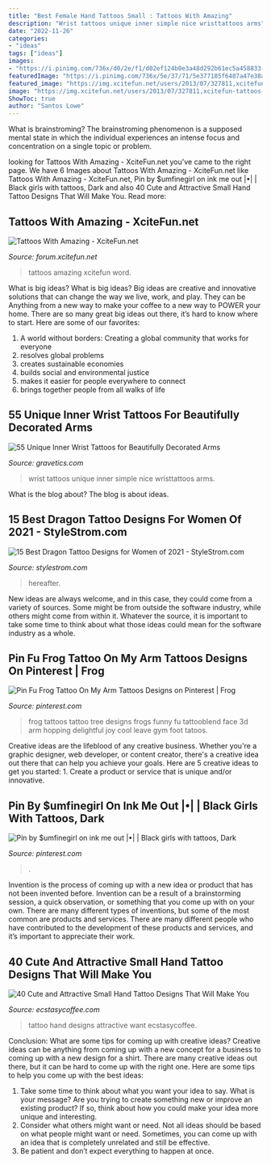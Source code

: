 ```yaml
---
title: "Best Female Hand Tattoos Small : Tattoos With Amazing"
description: "Wrist tattoos unique inner simple nice wristtattoos arms"
date: "2022-11-26"
categories:
- "ideas"
tags: ["ideas"]
images:
- "https://i.pinimg.com/736x/d0/2e/f1/d02ef124b0e3a48d292b61ec5a458833--hd-tattoos-funny-tattoos.jpg"
featuredImage: "https://i.pinimg.com/736x/5e/37/71/5e377185f6487a47e38a492de087b0fb.jpg"
featured_image: "https://img.xcitefun.net/users/2013/07/327811,xcitefun-tattoos-with-amazing-7.jpg"
image: "https://img.xcitefun.net/users/2013/07/327811,xcitefun-tattoos-with-amazing-7.jpg"
ShowToc: true
author: "Santos Lowe"
---
```



What is brainstroming?
The brainstroming phenomenon is a supposed mental state in which the individual experiences an intense focus and concentration on a single topic or problem.

	

		
looking for Tattoos With Amazing - XciteFun.net you've came to the right page. We have 6 Images about Tattoos With Amazing - XciteFun.net like Tattoos With Amazing - XciteFun.net, Pin by $umfinegirl on ink me out |•| | Black girls with tattoos, Dark and also 40 Cute and Attractive Small Hand Tattoo Designs That Will Make You. Read more:
		
    
## Tattoos With Amazing - XciteFun.net

<img loading=lazy src="https://img.xcitefun.net/users/2013/07/327811,xcitefun-tattoos-with-amazing-7.jpg" onerror="this.onerror=null;this.src='https://tse3.mm.bing.net/th?id=OIP.oXMF9omSpaa_to7_rRyhsAHaJ4&amp;pid=15.1';" alt="Tattoos With Amazing - XciteFun.net">

_Source: forum.xcitefun.net_

>tattoos amazing xcitefun word. 

	

What is big ideas?
What is big ideas? Big ideas are creative and innovative solutions that can change the way we live, work, and play. They can be Anything from a new way to make your coffee to a new way to POWER your home. There are so many great big ideas out there, it’s hard to know where to start. Here are some of our favorites: 
1. A world without borders: Creating a global community that works for everyone 
2. resolves global problems 
3. creates sustainable economies 
4. builds social and environmental justice  
5. makes it easier for people everywhere to connect 
6. brings together people from all walks of life 

    
## 55 Unique Inner Wrist Tattoos For Beautifully Decorated Arms

<img loading=lazy src="https://www.gravetics.com/wp-content/uploads/2017/03/Nice-and-simple-wristtattoos.jpg" onerror="this.onerror=null;this.src='https://tse2.mm.bing.net/th?id=OIP.6BUAiLCkn4naoRAh0ZsxngHaHa&amp;pid=15.1';" alt="55 Unique Inner Wrist Tattoos for Beautifully Decorated Arms">

_Source: gravetics.com_

>wrist tattoos unique inner simple nice wristtattoos arms. 

	

What is the blog about?
The blog is about ideas.

    
## 15 Best Dragon Tattoo Designs For Women Of 2021 - StyleStrom.com

<img loading=lazy src="https://www.stylestrom.com/wp-content/uploads/2021/01/dragon-eye-tattoo-design-women-01.jpg" onerror="this.onerror=null;this.src='https://tse4.mm.bing.net/th?id=OIP.H4nqn5uHFr9lb9f2rVkorQHaHa&amp;pid=15.1';" alt="15 Best Dragon Tattoo Designs for Women of 2021 - StyleStrom.com">

_Source: stylestrom.com_

>hereafter. 

	

New ideas are always welcome, and in this case, they could come from a variety of sources. Some might be from outside the software industry, while others might come from within it. Whatever the source, it is important to take some time to think about what those ideas could mean for the software industry as a whole.

    
## Pin Fu Frog Tattoo On My Arm Tattoos Designs On Pinterest | Frog

<img loading=lazy src="https://i.pinimg.com/736x/d0/2e/f1/d02ef124b0e3a48d292b61ec5a458833--hd-tattoos-funny-tattoos.jpg" onerror="this.onerror=null;this.src='https://tse3.mm.bing.net/th?id=OIP.In5CpkUuU87EaFsRV-wa0wHaLT&amp;pid=15.1';" alt="Pin Fu Frog Tattoo On My Arm Tattoos Designs on Pinterest | Frog">

_Source: pinterest.com_

>frog tattoos tattoo tree designs frogs funny fu tattooblend face 3d arm hopping delightful joy cool leave gym foot tatoos. 

	

Creative ideas are the lifeblood of any creative business. Whether you're a graphic designer, web developer, or content creator, there's a creative idea out there that can help you achieve your goals. Here are 5 creative ideas to get you started: 1. Create a product or service that is unique and/or innovative.

    
## Pin By $umfinegirl On Ink Me Out |•| | Black Girls With Tattoos, Dark

<img loading=lazy src="https://i.pinimg.com/736x/5e/37/71/5e377185f6487a47e38a492de087b0fb.jpg" onerror="this.onerror=null;this.src='https://tse3.mm.bing.net/th?id=OIP.56jYcstFx0_3_gQmYyEmFAHaNK&amp;pid=15.1';" alt="Pin by $umfinegirl on ink me out |•| | Black girls with tattoos, Dark">

_Source: pinterest.com_

>. 

	

Invention is the process of coming up with a new idea or product that has not been invented before. Invention can be a result of a brainstorming session, a quick observation, or something that you come up with on your own. There are many different types of inventions, but some of the most common are products and services. There are many different people who have contributed to the development of these products and services, and it’s important to appreciate their work.

    
## 40 Cute And Attractive Small Hand Tattoo Designs That Will Make You

<img loading=lazy src="https://i0.wp.com/www.ecstasycoffee.com/wp-content/uploads/2016/09/A-pentagram-tattoo.jpg?resize=600%2C814" onerror="this.onerror=null;this.src='https://tse4.mm.bing.net/th?id=OIP.34Dy-SES4a9dDhzKysRJhwHaKD&amp;pid=15.1';" alt="40 Cute and Attractive Small Hand Tattoo Designs That Will Make You">

_Source: ecstasycoffee.com_

>tattoo hand designs attractive want ecstasycoffee. 

	

Conclusion: What are some tips for coming up with creative ideas?
Creative ideas can be anything from coming up with a new concept for a business to coming up with a new design for a shirt. There are many creative ideas out there, but it can be hard to come up with the right one. Here are some tips to help you come up with the best ideas: 
1) Take some time to think about what you want your idea to say. What is your message? Are you trying to create something new or improve an existing product? If so, think about how you could make your idea more unique and interesting. 
2) Consider what others might want or need. Not all ideas should be based on what people might want or need. Sometimes, you can come up with an idea that is completely unrelated and still be effective. 
3) Be patient and don’t expect everything to happen at once.

